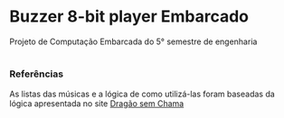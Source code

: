 # Buzzer 8-bit player Embarcado
Projeto de Computação Embarcada do 5° semestre de engenharia  


#
 
### Referências
As listas das músicas e a lógica de como utilizá-las foram baseadas da lógica apresentada no site [Dragão sem Chama](https://dragaosemchama.com/en/2019/02/songs-for-arduino/)


<!--stackedit_data:
eyJoaXN0b3J5IjpbLTE4NDIwNzg1NjEsLTExNzkxMDA5MzMsLT
I5MjQyOTk5MywxMjIyNjc3OTYzLDE4MDQ2NzIxMTEsMTc5MjIx
MDQ4MF19
-->